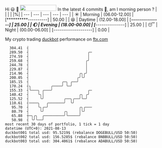 Hi :smiley: :wave: <img src="https://jojoee.jojoee.com/api/utcnow" width="120" height="20">
In the latest 4 commits :bug:, am I morning person ? 
| | | | |%|
| --- | --- | --- | --- | --- |
| :sunny: | Morning | (06.00-12.00] | [**********----------] | 50.00 |
| :satisfied: | Daytime | (12.00-18.00] | [*****---------------] | 25.00 |
| :moon: | Evening | (18.00-00.00] | [*****---------------] | 25.00 |
| :sleeping: | Night | (00.00-06.00] | [--------------------] | 0.00 |

My crypto trading [duckbot](https://github.com/jojoee/duckbot) performance on [ftx.com](https://ftx.com/#a=13144711)
```
  304.41  ┤
  289.50  ┤                           ╭─
  274.59  ┤                           │
  259.68  ┤                          ╭╯
  244.78  ┤                          │
  229.87  ┤                          │
  214.96  ┤                       ╭╮╭╯
  200.05  ┤                      ╭╯╰╯
  185.15  ┤               ╭─╮ ╭──╯
  170.24  ┤╮         ╭────╯ ╰─╯
  155.33  ┤╰───╮ ╭───╯                ╭─
  140.42  ┤    ╰╮│                ╭╮ ╭╯
  125.52  ┤     ╰╯         ╭──╮╭──╯╰─╯
  110.61  ┤────╮   ╭───────╯  ╰╯
   95.70  ┤    ╰╮╭─╯              ╭╮╭───
   80.79  ┤     ╰╯         ╭╮     │╰╯
   65.88  ┼─╮╭╮  ╭─────────╯╰─────╯
   50.98  ┤ ╰╯╰──╯
most recent 30 days of portfolio, 1 tick = 1 day
datetime (UTC+0): 2021-08-13
duckbot001 total usd: 95.5219$ (rebalance DOGEBULL/USD 50:50)
duckbot002 total usd: 156.5285$ (rebalance BNBBULL/USD 50:50)
duckbot003 total usd: 304.4061$ (rebalance ADABULL/USD 50:50)
```

